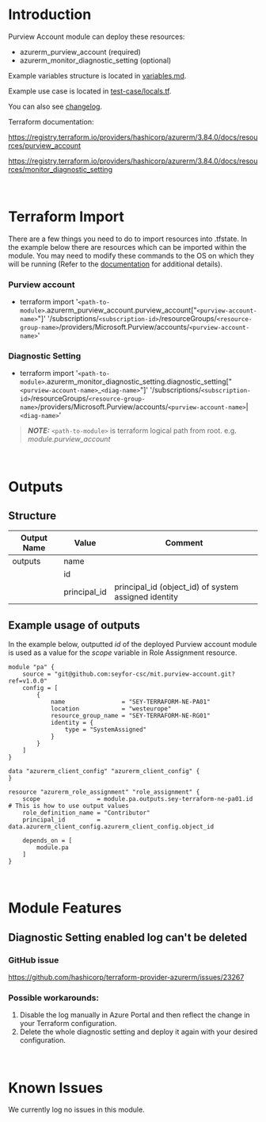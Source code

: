# Introduction
Purview Account module can deploy these resources:
* azurerm_purview_account (required)
* azurerm_monitor_diagnostic_setting (optional)

Example variables structure is located in [variables.md](variables.md).

Example use case is located in [test-case/locals.tf](test-case/locals.tf).

You can also see [changelog](changelog.md).

Terraform documentation:

https://registry.terraform.io/providers/hashicorp/azurerm/3.84.0/docs/resources/purview_account

https://registry.terraform.io/providers/hashicorp/azurerm/3.84.0/docs/resources/monitor_diagnostic_setting

&nbsp;

# Terraform Import
There are a few things you need to do to import resources into .tfstate. In the example below there are resources which can be imported within the module. You may need to modify these commands to the OS on which they will be running (Refer to the [documentation](https://developer.hashicorp.com/terraform/cli/commands/import#example-import-into-resource-configured-with-for_each) for additional details).
### Purview account
* terraform import '`<path-to-module>`.azurerm_purview_account.purview_account["`<purview-account-name>`"]' '/subscriptions/`<subscription-id>`/resourceGroups/`<resource-group-name>`/providers/Microsoft.Purview/accounts/`<purview-account-name>`'
### Diagnostic Setting
* terraform import '`<path-to-module>`.azurerm_monitor_diagnostic_setting.diagnostic_setting["`<purview-account-name>`_`<diag-name>`"]' '/subscriptions/`<subscription-id>`/resourceGroups/`<resource-group-name>`/providers/Microsoft.Purview/accounts/`<purview-account-name>`|`<diag-name>`'

 > **_NOTE:_** `<path-to-module>` is terraform logical path from root. e.g. _module.purview\_account_

&nbsp;

# Outputs
## Structure

| Output Name | Value        | Comment                                              |
| ----------- | ------------ | ---------------------------------------------------- |
| outputs     | name         |                                                      |
|             | id           |                                                      |
|             | principal_id | principal_id (object_id) of system assigned identity |

## Example usage of outputs
In the example below, outputted _id_ of the deployed Purview account module is used as a value for the _scope_ variable in Role Assignment resource.
```
module "pa" {
    source = "git@github.com:seyfor-csc/mit.purview-account.git?ref=v1.0.0"
    config = [
        {
            name                = "SEY-TERRAFORM-NE-PA01"
            location            = "westeurope"
            resource_group_name = "SEY-TERRAFORM-NE-RG01"
            identity = {
                type = "SystemAssigned"
            }
        }
    ]
}

data "azurerm_client_config" "azurerm_client_config" {
}

resource "azurerm_role_assignment" "role_assignment" {
    scope                = module.pa.outputs.sey-terraform-ne-pa01.id # This is how to use output values
    role_definition_name = "Contributor"
    principal_id         = data.azurerm_client_config.azurerm_client_config.object_id

    depends_on = [
        module.pa
    ]
}
```

&nbsp;

# Module Features
## Diagnostic Setting enabled log can't be deleted
### GitHub issue
https://github.com/hashicorp/terraform-provider-azurerm/issues/23267
### Possible workarounds: 
1. Disable the log manually in Azure Portal and then reflect the change in your Terraform configuration.
2. Delete the whole diagnostic setting and deploy it again with your desired configuration.

&nbsp;

# Known Issues
We currently log no issues in this module.